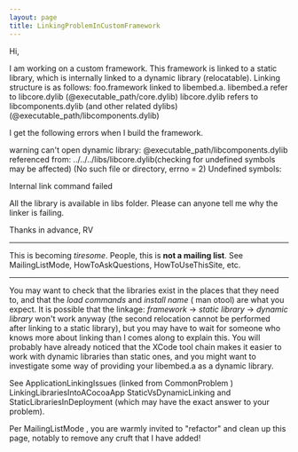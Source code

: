 ```yaml
---
layout: page
title: LinkingProblemInCustomFramework
---
```


Hi,

I am working on a custom framework. This framework is linked to a static library, which is internally linked to a dynamic library (relocatable). Linking structure is as follows: 
foo.framework linked to libembed.a.
libembed.a refer to libcore.dylib (@executable_path/core.dylib)
libcore.dylib refers to libcomponents.dylib (and other related dylibs)(@executable_path/libcomponents.dylib)

I get the following errors when I build the framework.

warning can't open dynamic library: @executable_path/libcomponents.dylib referenced from: ../../../libs/libcore.dylib(checking for undefined symbols may be affected) (No such file or directory, errno = 2)
Undefined symbols:
<List of symbols>

Internal link command failed

All the library is available in libs folder.
Please can anyone tell me why the linker is failing.

Thanks in advance,
RV

----
This is becoming *tiresome*. People, this is **not a mailing list**. See MailingListMode, HowToAskQuestions, HowToUseThisSite, etc.

----
You may want to check that the libraries exist in the places that they need to, and that the *load commands* and *install name* (    man otool) are what you expect. It is possible that the linkage: *framework* -> *static library* -> *dynamic library* won't work anyway (the second relocation cannot be performed after linking to a static library), but you may have to wait for someone who knows more about linking than I comes along to explain this. You will probably have already noticed that the XCode tool chain makes it easier to work with dynamic libraries than static ones, and you might want to investigate some way of providing your     libembed.a as a dynamic library.

See ApplicationLinkingIssues (linked from CommonProblem ) LinkingLibrariesIntoACocoaApp StaticVsDynamicLinking and StaticLibrariesInDeployment (which may have the exact answer to your problem).

Per MailingListMode , you are warmly invited to "refactor" and clean up this page, notably to remove any cruft that I have added!

